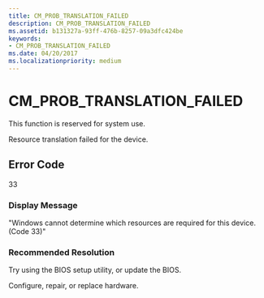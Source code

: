 ```yaml
---
title: CM_PROB_TRANSLATION_FAILED
description: CM_PROB_TRANSLATION_FAILED
ms.assetid: b131327a-93ff-476b-8257-09a3dfc424be
keywords:
- CM_PROB_TRANSLATION_FAILED
ms.date: 04/20/2017
ms.localizationpriority: medium
---
```


# CM_PROB_TRANSLATION_FAILED

This function is reserved for system use.

Resource translation failed for the device.

## Error Code

33

### Display Message

"Windows cannot determine which resources are required for this device. (Code 33)"

### Recommended Resolution

Try using the BIOS setup utility, or update the BIOS.

Configure, repair, or replace hardware.
